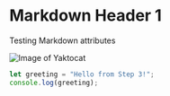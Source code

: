# Markdown Header 1

Testing Markdown attributes

![Image of Yaktocat](https://octodex.github.com/images/yaktocat.png)

```javascript
let greeting = "Hello from Step 3!";
console.log(greeting);
